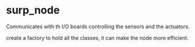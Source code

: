 # surp_node
Communicates with th I/O boards controlling the sensors and the actuators.

create a factory to hold all the classes, it can make the node more efficient.
